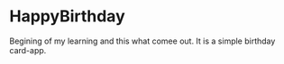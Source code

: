 # HappyBirthday

Begining of my learning and this what comee out.
It is a simple birthday card-app.
